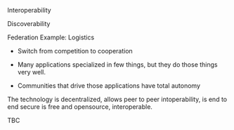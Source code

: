 Interoperability

Discoverability 

Federation
  Example: Logistics 
  
- Switch from competition to cooperation

- Many applications specialized in few things, but they do those things very well.

- Communities that drive those applications have total autonomy

The technology is decentralized, allows peer to peer intoperability, is end to end secure is free and opensource, interoperable.


TBC
